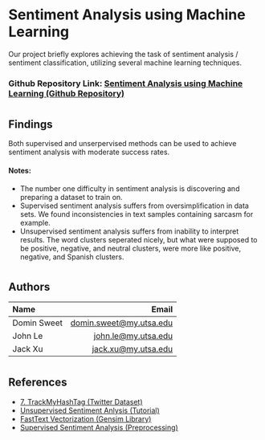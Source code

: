 
# Sentiment Analysis using Machine Learning

Our project briefly explores achieving the task of sentiment analysis / sentiment classification, utilizing several machine learning techniques.

### Github Repository Link: [Sentiment Analysis using Machine Learning (Github Repository)](https://github.com/leestorm4520/MachineLearning_SentimentAnalysis.git)

#
## Findings

Both supervised and unserpervised methods can be used to achieve sentiment analysis with moderate success rates. 

#### Notes:

- The number one difficulty in sentiment analysis is discovering and preparing a dataset to train on.
- Supervised sentiment analysis suffers from oversimplification in data sets. We found inconsistencies in text samples containing sarcasm for example.
- Unsupervised sentiment analysis suffers from inability to interpret results. The word clusters seperated nicely, but what were supposed to be positive, negative, and neutral clusters, were more like positive, negative, and Spanish clusters.

#
## Authors 

| Name          | Email                                                     |
|:--------------|----------------------------------------------------------:|
| Domin Sweet   |[domin.sweet@my.utsa.edu](mailto:domin.sweet@my.utsa.edu)  |
| John Le       | [john.le@my.utsa.edu](mailto:john.le@my.utsa.edu)         |
| Jack Xu       | [jack.xu@my.utsa.edu](mailto:jack.xu@my.utsa.edu)         |

#
## References

 - [7. TrackMyHashTag (Twitter Dataset)](https://www.trackmyhashtag.com/blog/free-twitter-datasets/)
 - [Unsupervised Sentiment Anlysis (Tutorial)](https://towardsdatascience.com/unsupervised-sentiment-analysis-a38bf1906483)
 - [FastText Vectorization (Gensim Library)](https://radimrehurek.com/gensim/models/fasttext.html)
 - [Supervised Sentiment Analysis (Preprocessing)](https://towardsdatascience.com/fundamentals-of-supervised-sentiment-analysis-1975b5b54108)
